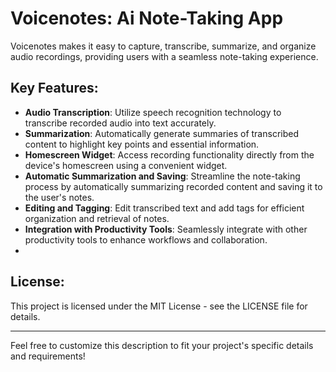 
# Voicenotes: Ai Note-Taking App

Voicenotes makes it easy to capture, transcribe, summarize, and organize audio recordings, providing users with a seamless note-taking experience.

## Key Features:
- **Audio Transcription**: Utilize speech recognition technology to transcribe recorded audio into text accurately.
- **Summarization**: Automatically generate summaries of transcribed content to highlight key points and essential information.
- **Homescreen Widget**: Access recording functionality directly from the device's homescreen using a convenient widget.
- **Automatic Summarization and Saving**: Streamline the note-taking process by automatically summarizing recorded content and saving it to the user's notes.
- **Editing and Tagging**: Edit transcribed text and add tags for efficient organization and retrieval of notes.
- **Integration with Productivity Tools**: Seamlessly integrate with other productivity tools to enhance workflows and collaboration.
- 
## License:
This project is licensed under the MIT License - see the LICENSE file for details.

---

Feel free to customize this description to fit your project's specific details and requirements!